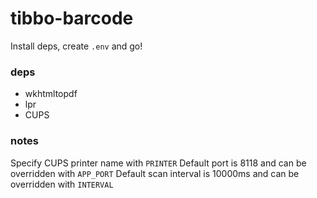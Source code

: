 # tibbo-barcode

Install deps, create `.env` and go!

### deps
* wkhtmltopdf
* lpr
* CUPS

### notes
Specify CUPS printer name with `PRINTER`
Default port is 8118 and can be overridden with `APP_PORT`
Default scan interval is 10000ms and can be overridden with `INTERVAL`
